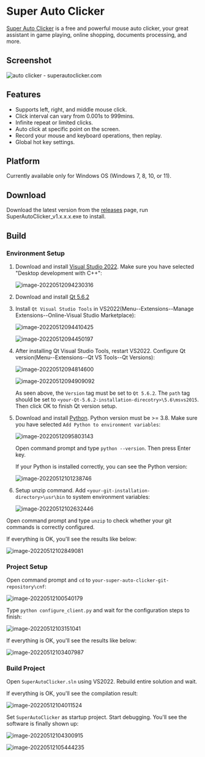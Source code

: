 # Super Auto Clicker

[Super Auto Clicker](https://superautoclicker.com/) is a free and powerful mouse auto clicker, your great assistant in game playing, online shopping, documents processing, and more. 



## Screenshot

![auto clicker - superautoclicker.com](https://superautoclicker.com/assets/img/hero/superautoclicker.com.png)



## Features

- Supports left, right, and middle mouse click. 
- Click interval can vary from 0.001s to 999mins.
- Infinite repeat or limited clicks.
- Auto click at specific point on the screen.
- Record your mouse and keyboard operations, then replay.
- Global hot key settings.



## Platform

Currently available only for Windows OS (Windows 7, 8, 10, or 11).



## Download

Download the latest version from the [releases](https://github.com/simonstek/SuperAutoClicker/releases) page, run SuperAutoClicker_v1.x.x.x.exe to install.



## Build

### Environment Setup

1. Download and install [Visual Studio 2022](https://visualstudio.microsoft.com/vs/). Make sure you have selected "Desktop development with C++":

   ![image-20220512094230316](doc/readme/img/README/image-20220512094230316.png)

   

2. Download and install [Qt 5.6.2](https://download.qt.io/new_archive/qt/5.6/5.6.2/qt-opensource-windows-x86-msvc2015-5.6.2.exe)

   

3. Install `Qt Visual Studio Tools` in VS2022(Menu--Extensions--Manage Extensions--Online-Visual Studio Marketplace):

   ![image-20220512094410425](doc/readme/img/README/image-20220512094410425.png)

   ![image-20220512094450197](doc/readme/img/README/image-20220512094450197.png)

   

4. After installing Qt Visual Studio Tools, restart VS2022. Configure Qt version(Menu--Extensions--Qt VS Tools--Qt Versions):

   ![image-20220512094814600](doc/readme/img/README/image-20220512094814600.png)

   ![image-20220512094909092](doc/readme/img/README/image-20220512094909092.png)

   As seen above, the `Version` tag must be set to `Qt 5.6.2`. The `path` tag should be set to  `<your-Qt-5.6.2-installation-direcotry>\5.6\msvs2015`. Then click OK to finish Qt version setup.

   

5. Download and install [Python](https://www.python.org/downloads/). Python version must be >= 3.8. Make sure you have selected `Add Python to environment variables`:

   ![image-20220512095803143](doc/readme/img/README/image-20220512095803143.png)

   

   Open command prompt and type `python --version`. Then press Enter key.

   If your Python is installed correctly, you can see the Python version:

   ![image-20220512101238746](doc/readme/img/README/image-20220512101238746.png)

   

6. Setup unzip command. Add `<your-git-installation-directory>\usr\bin` to system environment variables:

   ![image-20220512102632446](doc/readme/img/README/image-20220512102632446.png)



Open command prompt and type `unzip` to check whether your git commands is correctly configured.

If everything is OK, you'll see the results like below:

![image-20220512102849081](doc/readme/img/README/image-20220512102849081.png)



### Project Setup

Open command prompt and `cd` to `your-super-auto-clicker-git-repository\cnf`:

![image-20220512100540179](doc/readme/img/README/image-20220512100540179.png)

 

Type `python configure_client.py` and wait for the configuration steps to finish:

![image-20220512103151041](doc/readme/img/README/image-20220512103151041.png)



If everything is OK, you'll see the results like below:

![image-20220512103407987](doc/readme/img/README/image-20220512103407987.png)





### Build Project

Open `SuperAutoClicker.sln` using VS2022. Rebuild entire solution and wait.

If everything is OK, you'll see the compilation result:

![image-20220512104011524](doc/readme/img/README/image-20220512104011524.png)

Set `SuperAutoClicker` as startup project. Start debugging. You'll see the software is finally shown up:



![image-20220512104300915](doc/readme/img/README/image-20220512104132663.png)



![image-20220512105444235](doc/readme/img/README/image-20220512105444235.png)
